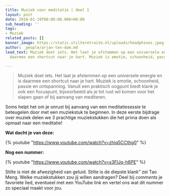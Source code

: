 ```yaml
---
title: Muziek voor meditatie | deel 1
layout: post
date: 2018-01-19T00:00:00.000+00:00
sub_heading: ''
tags:
- Muziek
related_posts: []
banner_image: https://static.stilteretraite.nl/uploads/headphines.jpeg.jpg
author: _people/arjan-ten-dam.md
lead_text: Muziek doet iets. Het laat je afstemmen op een universele energie en is
  daarmee een shortcut naar je hart. Muziek is emotie, schoonheid, passie en ....

---
```

> Muziek doet iets. Het laat je afstemmen op een universele energie en is daarmee een shortcut naar je hart. Muziek is emotie, schoonheid, passie en ontspanning. Vanuit een praktisch oogpunt biedt klank je ook een focuspunt, bijvoorbeeld als je tot rust wil komen voor het slapen gaan of bij aanvang van mediteren.

Soms helpt het om je onrust bij aanvang van een meditatiesessie te beteugelen door met een muziekstuk te beginnen. In deze eerste bijdrage over muziek delen we 3 prachtige muziekstukken die het prima doen als opmaat naar een meditatie!

**Wat dacht je van deze:**

{% youtube "https://www.youtube.com/watch?v=zhiq5CCthg0" %}

**Nog een nummer:**

{% youtube "https://www.youtube.com/watch?v=s3FIJq-h6PE" %}

Stilte is niet de afwezigheid van geluid. Stilte is de diepste klank” zei Tao Meng. Welke muziekstukken zou jij willen aandragen? Deel bij _comments_ je favoriete lied, eventueel met een YouTube link en vertel ons wat dit nummer zo speciaal maakt voor jou.